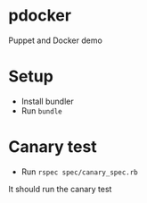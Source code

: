 # pdocker
Puppet and Docker demo

# Setup

- Install bundler
- Run ```bundle```

# Canary test

- Run ```rspec spec/canary_spec.rb ```

It should run the canary test

